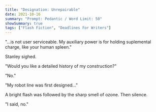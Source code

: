 ```yaml
---
title: "Designation: Unrepairable"
date: 2021-10-16
summary: "Prompt: Pedantic / Word Limit: 50"
showSummary: true
tags: ["Flash Fiction", "Deadlines For Writers"]
---
```


"...is not user serviceable. My auxiliary power is for holding suplemental charge, like your human spleen."

Stanley sighed. 

"Would you like a detailed history of my construction?"

"No."

"My robot line was first designed..."

A bright flash was followed by the sharp smell of ozone. Then silence.

"I said, no."
